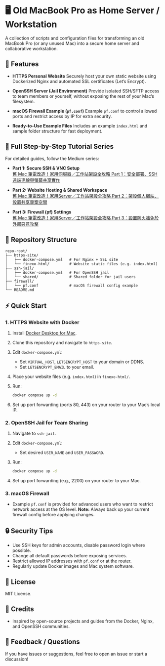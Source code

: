 # 🖥️ Old MacBook Pro as Home Server / Workstation

A collection of scripts and configuration files for transforming an old MacBook Pro (or any unused Mac) into a secure home server and collaborative workstation.

## 🚀 Features

* **HTTPS Personal Website**
  Securely host your own static website using Dockerized Nginx and automated SSL certificates (Let’s Encrypt).

* **OpenSSH Server (Jail Environment)**
  Provide isolated SSH/SFTP access to team members or yourself, without exposing the rest of your Mac’s filesystem.

* **macOS Firewall Example (`pf.conf`)**
  Example `pf.conf` to control allowed ports and restrict access by IP for extra security.

* **Ready-to-Use Example Files**
  Includes an example `index.html` and sample folder structure for fast deployment.

## 📖 Full Step-by-Step Tutorial Series

For detailed guides, follow the Medium series:

- **Part 1: Secure SSH & VNC Setup**  
  [舊 Mac 筆電改造！家用伺服器／工作站架設全攻略 Part 1：安全部署、SSH 遠端連線與螢幕共享實作](https://medium.com/@madiba-riddim/%E8%88%8A-mac-%E7%AD%86%E9%9B%BB%E6%94%B9%E9%80%A0-%E5%AE%B6%E7%94%A8%E4%BC%BA%E6%9C%8D%E5%99%A8-%E5%B7%A5%E4%BD%9C%E7%AB%99%E6%9E%B6%E8%A8%AD%E5%85%A8%E6%94%BB%E7%95%A5-part-1-%E5%AE%89%E5%85%A8%E9%83%A8%E7%BD%B2-ssh-%E9%81%A0%E7%AB%AF%E9%80%A3%E7%B7%9A%E8%88%87%E8%9E%A2%E5%B9%95%E5%85%B1%E4%BA%AB%E5%AF%A6%E4%BD%9C-30743ddcf522)

- **Part 2: Website Hosting & Shared Workspace**  
  [舊 Mac 筆電改造！家用Server／工作站架設全攻略 Part 2：架設個人網站、設置共享專案空間](https://medium.com/@madiba-riddim/%E8%88%8A-mac-%E7%AD%86%E9%9B%BB%E6%94%B9%E9%80%A0-%E5%AE%B6%E7%94%A8server-%E5%B7%A5%E4%BD%9C%E7%AB%99%E6%9E%B6%E8%A8%AD%E5%85%A8%E6%94%BB%E7%95%A5-part-2-%E6%9E%B6%E8%A8%AD%E5%80%8B%E4%BA%BA%E7%B6%B2%E7%AB%99-%E8%A8%AD%E7%BD%AE%E5%85%B1%E4%BA%AB%E5%B0%88%E6%A1%88%E7%A9%BA%E9%96%93-8e9fc42f7337)

- **Part 3: Firewall (pf) Settings**  
  [舊 Mac 筆電改造！家用Server／工作站架設全攻略 Part 3：設置防火牆免於外部惡意攻擊](https://medium.com/@madiba-riddim/%E8%88%8A-mac-%E7%AD%86%E9%9B%BB%E6%94%B9%E9%80%A0-%E5%AE%B6%E7%94%A8server-%E5%B7%A5%E4%BD%9C%E7%AB%99%E6%9E%B6%E8%A8%AD%E5%85%A8%E6%94%BB%E7%95%A5-part-3-%E8%A8%AD%E7%BD%AE%E9%98%B2%E7%81%AB%E7%89%86%E5%85%8D%E6%96%BC%E5%A4%96%E9%83%A8%E6%83%A1%E6%84%8F%E6%94%BB%E6%93%8A-b88a38fdbb7b)

## 📂 Repository Structure

```text
repo-root/
├── https-site/
│   ├── docker-compose.yml   # For Nginx + SSL site
│   └── finexo-html/         # Website static files (e.g. index.html)
├── ssh-jail/
│   ├── docker-compose.yml   # For OpenSSH jail
│   └── shared/              # Shared folder for jail users
├── firewall/
│   └── pf.conf              # macOS firewall config example
└── README.md
```

## ⚡ Quick Start

### 1. HTTPS Website with Docker

1. Install [Docker Desktop for Mac](https://docs.docker.com/desktop/install/mac/).
2. Clone this repository and navigate to `https-site`.
3. Edit `docker-compose.yml`:

   * Set `VIRTUAL_HOST`, `LETSENCRYPT_HOST` to your domain or DDNS.
   * Set `LETSENCRYPT_EMAIL` to your email.
4. Place your website files (e.g. `index.html`) in `finexo-html/`.
5. Run:

   ```bash
   docker compose up -d
   ```
6. Set up port forwarding (ports 80, 443) on your router to your Mac’s local IP.

### 2. OpenSSH Jail for Team Sharing

1. Navigate to `ssh-jail`.
2. Edit `docker-compose.yml`:

   * Set desired `USER_NAME` and `USER_PASSWORD`.
3. Run:

   ```bash
   docker compose up -d
   ```
4. Set up port forwarding (e.g., 2200) on your router to your Mac.

### 3. macOS Firewall

* Example `pf.conf` is provided for advanced users who want to restrict network access at the OS level.
  **Note:** Always back up your current firewall config before applying changes.

## 🔒 Security Tips

* Use SSH keys for admin accounts, disable password login where possible.
* Change all default passwords before exposing services.
* Restrict allowed IP addresses with `pf.conf` or at the router.
* Regularly update Docker images and Mac system software.

## 📝 License

MIT License.

## 🙌 Credits

* Inspired by open-source projects and guides from the Docker, Nginx, and OpenSSH communities.

## 💬 Feedback / Questions

If you have issues or suggestions, feel free to open an issue or start a discussion!

